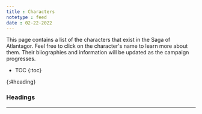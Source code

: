 ```yaml
---
title : Characters
notetype : feed
date : 02-22-2022
---
```

 
This page contains a list of the characters that exist in the Saga of Atlantagor.
Feel free to click on the character's name to learn more about them. Their biiographies and information will be updated as the campaign progresses.

* TOC
{:toc}

{:#heading}
### Headings 
---
